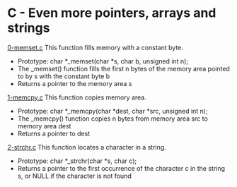 # C - Even more pointers, arrays and strings

[0-memset.c](./0-memset.c)
This function fills memory with a constant byte.

- Prototype: char *\_memset(char *s, char b, unsigned int n);
- The \_memset() function fills the first n bytes of the memory area pointed to by s with the constant byte b
- Returns a pointer to the memory area s

[1-memcpy.c](./1-memcpy.c)
This function copies memory area.

- Prototype: char *\_memcpy(char *dest, char \*src, unsigned int n);
- The \_memcpy() function copies n bytes from memory area src to memory area dest
- Returns a pointer to dest

[2-strchr.c](./2-strchr.c)
This function locates a character in a string.

- Prototype: char *\_strchr(char *s, char c);
- Returns a pointer to the first occurrence of the character c in the string s, or NULL if the character is not found
